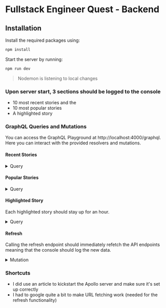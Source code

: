 # Fullstack Engineer Quest - Backend

## Installation

Install the required packages using:

```bash
npm install
```
Start the server by running:

```bash
npm run dev
```
> Nodemon is listening to local changes


### Upon server start, 3 sections should be logged to the console
- 10 most recent stories and the
- 10 most popular stories
- A highlighted story


### GraphQL Queries and Mutations
You can access the GraphQL Playground at http://localhost:4000/graphql. Here you can interact with the provided resolvers and mutations.

#### Recent Stories

<details><summary>Query</summary>

```
query {
  recent {
    id
    by
    descendants
    kids
    score
    time
    title
    type
    url
  }
}
```

</details>



#### Popular Stories

<details><summary>Query</summary>

```
query {
  popular {
    id
    by
    descendants
    kids
    score
    time
    title
    type
    url
  }
}
```

</details>

#### Highlighted Story
Each highlighted story should stay up for an hour.

<details><summary>Query</summary>

```
query {
  highlight {
    id
    by
    descendants
    kids
    score
    time
    title
    type
    url
    metaDescription
  }
}

```

</details>

#### Refresh
Calling the refresh endpoint should immediately refetch the API endpoints meaning that the console should log the new data.
<details><summary>Mutation</summary>

```
mutation {
  refresh {
    message
    success
  }
}

```

</details>

### Shortcuts
- I did use an article to kickstart the Apollo server and make sure it's set up correctly
- I had to google quite a bit to make URL fetching work (needed for the refresh functionality)